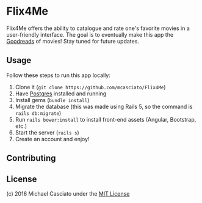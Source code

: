 # Flix4Me
Flix4Me offers the ability to catalogue and rate one's favorite movies in a user-friendly interface. The goal is to eventually make this app the [Goodreads](http://www.goodreads.com) of movies! Stay tuned for future updates.

## Usage
Follow these steps to run this app locally:
1. Clone it (`git clone https://github.com/mcasciato/Flix4Me`)
2. Have [Postgres](https://www.postgresql.org/) installed and running
3. Install gems (`bundle install`)
4. Migrate the database (this was made using Rails 5, so the command is `rails db:migrate`)
5. Run `rails bower:install` to install front-end assets (Angular, Bootstrap, etc.)
6. Start the server (`rails s`)
7. Create an account and enjoy!

## Contributing

## License

(c) 2016 Michael Casciato under the [MIT License](LICENSE.md)
